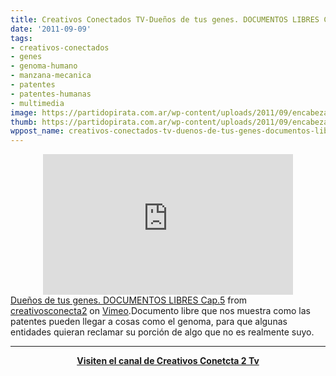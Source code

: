 ```yaml
---
title: Creativos Conectados TV-Dueños de tus genes. DOCUMENTOS LIBRES Cap.5
date: '2011-09-09'
tags:
- creativos-conectados
- genes
- genoma-humano
- manzana-mecanica
- patentes
- patentes-humanas
- multimedia
image: https://partidopirata.com.ar/wp-content/uploads/2011/09/encabezado_623x175.jpg
thumb: https://partidopirata.com.ar/wp-content/uploads/2011/09/encabezado_623x175.jpg
wppost_name: creativos-conectados-tv-duenos-de-tus-genes-documentos-libres-cap-5
---
```


<center><iframe src="http://player.vimeo.com/video/28481634?color=ff9933" frameborder="0" width="400" height="225"></iframe></center><a href="http://vimeo.com/28481634">Dueños de tus genes. DOCUMENTOS LIBRES Cap.5</a> from <a href="http://vimeo.com/creativosconecta2">creativosconecta2</a> on <a href="http://vimeo.com">Vimeo</a>.Documento libre que nos muestra como las patentes pueden llegar a cosas como el genoma, para que algunas entidades quieran reclamar su porción de algo que no es realmente suyo.

<hr />
<p style="text-align: center;"><strong><a href="http://creativosconecta2.tv/" target="_blank">Visiten el canal de Creativos Conetcta 2 Tv</a></strong></p>
&nbsp;
